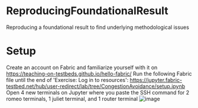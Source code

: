 # ReproducingFoundationalResult
Reproducing a foundational result to find underlying methodological issues

# Setup
Create an account on Fabric and familiarize yourself with it on https://teaching-on-testbeds.github.io/hello-fabric/ 
Run the following Fabric file until the end of 'Exercise: Log in to resources': https://jupyter.fabric-testbed.net/hub/user-redirect/lab/tree/CongestionAvoidance/setup.ipynb 
Open 4 new terminals on Jupyter where you paste the SSH command for 2 romeo terminals, 1 juliet terminal, and 1 router terminal
![image](https://github.com/Malak-Mansour/ReproducingFoundationalResult/assets/73076958/0218e560-2bfe-4098-9b8d-b43d3315b422)
